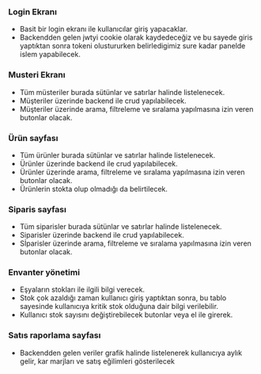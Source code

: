 ### Login Ekranı
* Basit bir login ekranı ile kullanıcılar giriş yapacaklar.
* Backendden gelen jwtyi cookie olarak kaydedeceğiz ve bu sayede giris yaptıktan sonra tokeni olustururken belirledigimiz sure kadar panelde islem yapabilecek.

###  Musteri Ekranı
* Tüm müsteriler burada sütünlar ve satırlar halinde listelenecek.
* Müşteriler üzerinde backend ile crud yapılabilecek.
* Müşteriler üzerinde arama, filtreleme ve sıralama yapılmasına izin veren butonlar olacak.

### Ürün sayfası

* Tüm ürünler burada sütünlar ve satırlar halinde listelenecek.
* Ürünler üzerinde backend ile crud yapılabilecek.
* Ürünler üzerinde arama, filtreleme ve sıralama yapılmasına izin veren butonlar olacak.
* Ürünlerin stokta olup olmadığı da belirtilecek.

### Siparis sayfası
* Tüm siparisler burada sütünlar ve satırlar halinde listelenecek.
* Siparisler üzerinde backend ile crud yapılabilecek.
* Sİparisler üzerinde arama, filtreleme ve sıralama yapılmasına izin veren butonlar olacak.

### Envanter yönetimi 
* Eşyaların stokları ile ilgili bilgi verecek.
* Stok çok azaldığı zaman kullanıcı giriş yaptıktan sonra, bu tablo sayesinde kullanıcıya kritik stok olduğuna dair bilgi verilebilir.
* Kullanıcı stok sayısını değiştirebilecek butonlar veya el ile girerek.

### Satıs raporlama sayfası
* Backendden gelen veriler grafik halinde listelenerek kullanıcıya aylık gelir, kar marjları ve satış eğilimleri gösterilecek
